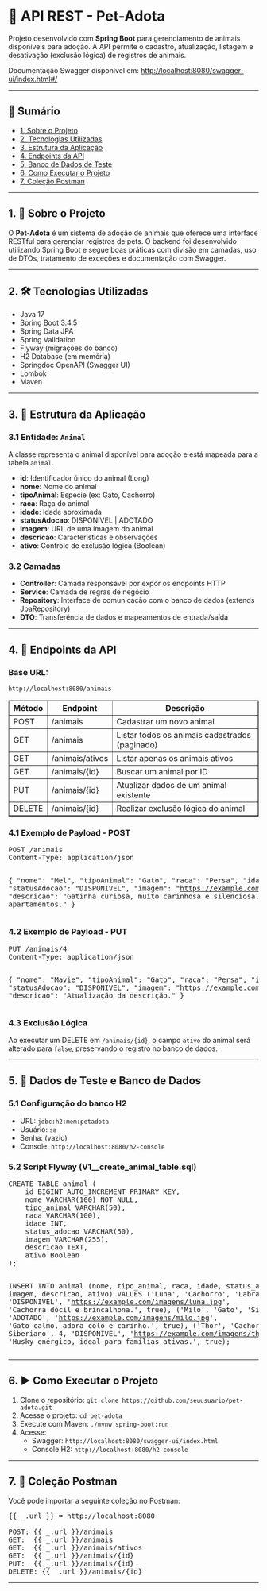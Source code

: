 <h1>🐾 API REST - Pet-Adota</h1>

<p>Projeto desenvolvido com <strong>Spring Boot</strong> para gerenciamento de animais disponíveis para adoção. A API permite o cadastro, atualização, listagem e desativação (exclusão lógica) de registros de animais.</p>

<p>Documentação Swagger disponível em: <a href="http://localhost:8080/swagger-ui/index.html#/">http://localhost:8080/swagger-ui/index.html#/</a></p>

<hr/>

<h2>📘 Sumário</h2>
<ul>
  <li><a href="#sobre">1. Sobre o Projeto</a></li>
  <li><a href="#tecnologias">2. Tecnologias Utilizadas</a></li>
  <li><a href="#estrutura">3. Estrutura da Aplicação</a></li>
  <li><a href="#endpoints">4. Endpoints da API</a></li>
  <li><a href="#dados-de-teste">5. Banco de Dados de Teste</a></li>
  <li><a href="#executar">6. Como Executar o Projeto</a></li>
  <li><a href="#colecao-postman">7. Coleção Postman</a></li>
</ul>

<hr/>

<h2 id="sobre">1. 📌 Sobre o Projeto</h2>
<p>O <strong>Pet-Adota</strong> é um sistema de adoção de animais que oferece uma interface RESTful para gerenciar registros de pets. O backend foi desenvolvido utilizando Spring Boot e segue boas práticas com divisão em camadas, uso de DTOs, tratamento de exceções e documentação com Swagger.</p>

<hr/>

<h2 id="tecnologias">2. 🛠️ Tecnologias Utilizadas</h2>
<ul>
  <li>Java 17</li>
  <li>Spring Boot 3.4.5</li>
  <li>Spring Data JPA</li>
  <li>Spring Validation</li>
  <li>Flyway (migrações do banco)</li>
  <li>H2 Database (em memória)</li>
  <li>Springdoc OpenAPI (Swagger UI)</li>
  <li>Lombok</li>
  <li>Maven</li>
</ul>

<hr/>

<h2 id="estrutura">3. 📁 Estrutura da Aplicação</h2>

<h3>3.1 Entidade: <code>Animal</code></h3>
<p>A classe representa o animal disponível para adoção e está mapeada para a tabela <code>animal</code>.</p>

<ul>
  <li><strong>id</strong>: Identificador único do animal (Long)</li>
  <li><strong>nome</strong>: Nome do animal</li>
  <li><strong>tipoAnimal</strong>: Espécie (ex: Gato, Cachorro)</li>
  <li><strong>raca</strong>: Raça do animal</li>
  <li><strong>idade</strong>: Idade aproximada</li>
  <li><strong>statusAdocao</strong>: DISPONIVEL | ADOTADO</li>
  <li><strong>imagem</strong>: URL de uma imagem do animal</li>
  <li><strong>descricao</strong>: Características e observações</li>
  <li><strong>ativo</strong>: Controle de exclusão lógica (Boolean)</li>
</ul>

<h3>3.2 Camadas</h3>
<ul>
  <li><strong>Controller</strong>: Camada responsável por expor os endpoints HTTP</li>
  <li><strong>Service</strong>: Camada de regras de negócio</li>
  <li><strong>Repository</strong>: Interface de comunicação com o banco de dados (extends JpaRepository)</li>
  <li><strong>DTO</strong>: Transferência de dados e mapeamentos de entrada/saída</li>
</ul>

<hr/>

<h2 id="endpoints">4. 📡 Endpoints da API</h2>

<h3>Base URL:</h3>
<p><code>http://localhost:8080/animais</code></p>

<table border="1" cellpadding="6" cellspacing="0">
  <thead>
    <tr><th>Método</th><th>Endpoint</th><th>Descrição</th></tr>
  </thead>
  <tbody>
    <tr><td>POST</td><td>/animais</td><td>Cadastrar um novo animal</td></tr>
    <tr><td>GET</td><td>/animais</td><td>Listar todos os animais cadastrados (paginado)</td></tr>
    <tr><td>GET</td><td>/animais/ativos</td><td>Listar apenas os animais ativos</td></tr>
    <tr><td>GET</td><td>/animais/{id}</td><td>Buscar um animal por ID</td></tr>
    <tr><td>PUT</td><td>/animais/{id}</td><td>Atualizar dados de um animal existente</td></tr>
    <tr><td>DELETE</td><td>/animais/{id}</td><td>Realizar exclusão lógica do animal</td></tr>
  </tbody>
</table>

<h3>4.1 Exemplo de Payload - POST</h3>
<pre>
POST /animais
Content-Type: application/json

{
  "nome": "Mel",
  "tipoAnimal": "Gato",
  "raca": "Persa",
  "idade": 1,
  "statusAdocao": "DISPONIVEL",
  "imagem": "https://example.com/imagens/mel.jpg",
  "descricao": "Gatinha curiosa, muito carinhosa e silenciosa. Ideal para apartamentos."
}
</pre>

<h3>4.2 Exemplo de Payload - PUT</h3>
<pre>
PUT /animais/4
Content-Type: application/json

{
  "nome": "Mavie",
  "tipoAnimal": "Gato",
  "raca": "Persa",
  "idade": 1,
  "statusAdocao": "DISPONIVEL",
  "imagem": "https://example.com/imagens/mel.jpg",
  "descricao": "Atualização da descrição."
}
</pre>

<h3>4.3 Exclusão Lógica</h3>
<p>Ao executar um DELETE em <code>/animais/{id}</code>, o campo <code>ativo</code> do animal será alterado para <code>false</code>, preservando o registro no banco de dados.</p>

<hr/>

<h2 id="dados-de-teste">5. 🧪 Dados de Teste e Banco de Dados</h2>

<h3>5.1 Configuração do banco H2</h3>
<ul>
  <li>URL: <code>jdbc:h2:mem:petadota</code></li>
  <li>Usuário: <code>sa</code></li>
  <li>Senha: (vazio)</li>
  <li>Console: <code>http://localhost:8080/h2-console</code></li>
</ul>

<h3>5.2 Script Flyway (V1__create_animal_table.sql)</h3>
<pre>
CREATE TABLE animal (
    id BIGINT AUTO_INCREMENT PRIMARY KEY,
    nome VARCHAR(100) NOT NULL,
    tipo_animal VARCHAR(50),
    raca VARCHAR(100),
    idade INT,
    status_adocao VARCHAR(50),
    imagem VARCHAR(255),
    descricao TEXT,
    ativo Boolean
);

INSERT INTO animal (nome, tipo_animal, raca, idade, status_adocao, imagem, descricao, ativo) VALUES
('Luna', 'Cachorro', 'Labrador', 3, 'DISPONIVEL', 'https://example.com/imagens/luna.jpg', 'Cachorra dócil e brincalhona.', true),
('Milo', 'Gato', 'Siamês', 2, 'ADOTADO', 'https://example.com/imagens/milo.jpg', 'Gato calmo, adora colo e carinho.', true),
('Thor', 'Cachorro', 'Husky Siberiano', 4, 'DISPONIVEL', 'https://example.com/imagens/thor.jpg', 'Husky enérgico, ideal para famílias ativas.', true);
</pre>

<hr/>

<h2 id="executar">6. ▶️ Como Executar o Projeto</h2>

<ol>
  <li>Clone o repositório: <code>git clone https://github.com/seuusuario/pet-adota.git</code></li>
  <li>Acesse o projeto: <code>cd pet-adota</code></li>
  <li>Execute com Maven: <code>./mvnw spring-boot:run</code></li>
  <li>Acesse:
    <ul>
      <li>Swagger: <code>http://localhost:8080/swagger-ui/index.html</code></li>
      <li>Console H2: <code>http://localhost:8080/h2-console</code></li>
    </ul>
  </li>
</ol>

<hr/>

<h2 id="colecao-postman">7. 🔁 Coleção Postman</h2>
<p>Você pode importar a seguinte coleção no Postman:</p>

<pre>
{{ _.url }} = http://localhost:8080

POST: {{ _.url }}/animais
GET:  {{ _.url }}/animais
GET:  {{ _.url }}/animais/ativos
GET:  {{ _.url }}/animais/{id}
PUT:  {{ _.url }}/animais/{id}
DELETE: {{ _.url }}/animais/{id}
</pre>

<hr/>
